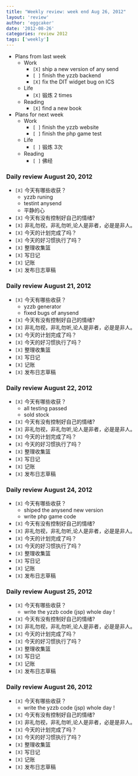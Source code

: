 ```yaml
---
title: "Weekly review: week end Aug 26, 2012" 
layout: 'review'
author: 'eggcaker'
date: '2012-08-26'
categories: review 2012
tags: ['weekly']
---
```



  * Plans from last week 
    * Work 
      * `[X]` ship a new version of any send 
      * `[ ]` finish the yzzb backend 
      * `[X]` fix the DIT widget bug on ICS 
    * Life 
      * `[X]` 锻炼 2 times 
    * Reading 
      * `[X]` find a new book 
  * Plans for next week 
    * Work 
      * `[ ]` finish the yzzb website 
      * `[ ]` finish the php game test 
    * Life 
      * `[ ]` 锻炼 3次 
    * Reading 
      * `[ ]` 佛经 

### Daily review August 20, 2012

  * `[X]` 今天有哪些收获？ 
    * yzzb runing 
    * testint anysend 
    * 平静的心 
  * `[X]` 今天有没有控制好自己的情绪? 
  * `[X]` 非礼勿视，非礼勿听,论人是非者，必是是非人。 
  * `[X]` 今天的计划完成了吗？ 
  * `[X]` 今天的好习惯执行了吗？ 
  * `[X]` 整理收集篮 
  * `[X]` 写日记 
  * `[X]` 记账 
  * `[X]` 发布日志草稿 

### Daily review August 21, 2012

  * `[X]` 今天有哪些收获？ 
    * yzzb generator 
    * fixed bugs of anysend 
  * `[X]` 今天有没有控制好自己的情绪? 
  * `[X]` 非礼勿视，非礼勿听,论人是非者，必是是非人。 
  * `[X]` 今天的计划完成了吗？ 
  * `[X]` 今天的好习惯执行了吗？ 
  * `[X]` 整理收集篮 
  * `[X]` 写日记 
  * `[X]` 记账 
  * `[X]` 发布日志草稿 

### Daily review August 22, 2012

  * `[X]` 今天有哪些收获？ 
    * all testing passed 
    * sold stock 
  * `[X]` 今天有没有控制好自己的情绪? 
  * `[X]` 非礼勿视，非礼勿听,论人是非者，必是是非人。 
  * `[X]` 今天的计划完成了吗？ 
  * `[X]` 今天的好习惯执行了吗？ 
  * `[X]` 整理收集篮 
  * `[X]` 写日记 
  * `[X]` 记账 
  * `[X]` 发布日志草稿 

### Daily review August 24, 2012

  * `[X]` 今天有哪些收获？ 
    * shiped the anysend new version 
    * write php game code 
  * `[X]` 今天有没有控制好自己的情绪? 
  * `[X]` 非礼勿视，非礼勿听,论人是非者，必是是非人。 
  * `[X]` 今天的计划完成了吗？ 
  * `[X]` 今天的好习惯执行了吗？ 
  * `[X]` 整理收集篮 
  * `[X]` 写日记 
  * `[X]` 记账 
  * `[X]` 发布日志草稿 

### Daily review August 25, 2012

  * `[X]` 今天有哪些收获？ 
    * write the yzzb code (jsp) whole day ! 
  * `[X]` 今天有没有控制好自己的情绪? 
  * `[X]` 非礼勿视，非礼勿听,论人是非者，必是是非人。 
  * `[X]` 今天的计划完成了吗？ 
  * `[X]` 今天的好习惯执行了吗？ 
  * `[X]` 整理收集篮 
  * `[X]` 写日记 
  * `[X]` 记账 
  * `[X]` 发布日志草稿 

### Daily review August 26, 2012

  * `[X]` 今天有哪些收获？ 
    * write the yzzb code (jsp) whole day ! 
  * `[X]` 今天有没有控制好自己的情绪? 
  * `[X]` 非礼勿视，非礼勿听,论人是非者，必是是非人。 
  * `[X]` 今天的计划完成了吗？ 
  * `[X]` 今天的好习惯执行了吗？ 
  * `[X]` 整理收集篮 
  * `[X]` 写日记 
  * `[X]` 记账 
  * `[X]` 发布日志草稿 

